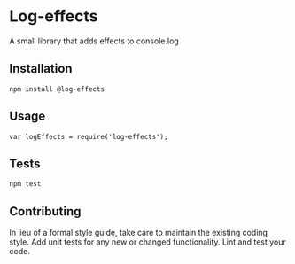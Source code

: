 Log-effects
=========

A small library that adds effects to console.log

## Installation

  `npm install @log-effects`

## Usage

    var logEffects = require('log-effects');


## Tests

  `npm test`

## Contributing

In lieu of a formal style guide, take care to maintain the existing coding style. Add unit tests for any new or changed functionality. Lint and test your code.
